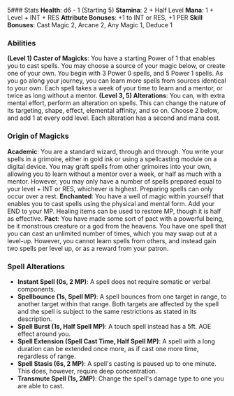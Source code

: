 5### Stats
**Health**: d6 - 1 (Starting 5)
**Stamina**: 2 + Half Level
**Mana**: 1 + Level + INT + RES
**Attribute Bonuses**: +1 to INT or RES, +1 PER
**Skill Bonuses**: Cast Magic 2, Arcane 2, Any Magic 1, Deduce 1

### Abilities
**(Level 1) Caster of Magicks**: You have a starting Power of 1 that enables you to cast spells. You may choose a source of your magic below, or create one of your own. You begin with 3 Power 0 spells, and 5 Power 1 spells. As you go along your journey, you can learn more spells from sources identical to your own. Each spell takes a week of your time to learn and a mentor, or twice as long without a mentor.
**(Level 3, 5) Alterations**: You can, with extra mental effort, perform an alteration on spells. This can change the nature of its targeting, shape, effect, elemental affinity, and so on. Choose 2 below, and add 1 at every odd level. Each alteration has a second and mana cost.

### Origin of Magicks
**Academic**: You are a standard wizard, through and through. You write your spells in a grimoire, either in gold ink or using a spellcasting module on a digital device. You may graft spells from other grimoires into your own, allowing you to learn without a mentor over a week, or half as much with a mentor. However, you may only have a number of spells prepared equal to your level + INT or RES, whichever is highest. Preparing spells can only occur over a rest.
**Enchanted**: You have a well of magic within yourself that enables you to cast spells using the physical and mental form. Add your END to your MP. Healing items can be used to restore MP, though it is half as effective.
**Pact**: You have made some sort of pact with a powerful being, be it monstrous creature or a god from the heavens. You have one spell that you can cast an unlimited number of times, which you may swap out at a level-up. However, you cannot learn spells from others, and instead gain two spells per level up, or as a reward from your patron.

### Spell Alterations
- **Instant Spell (0s, 2 MP)**: A spell does not require somatic or verbal components.
- **Spellbounce (1s, Spell MP)**: A spell bounces from one target in range, to another target within that range. Both targets are affected by the spell and the spell is subject to the same restrictions as stated in its description.
- **Spell Burst (1s, Half Spell MP)**: A touch spell instead has a 5ft. AOE effect around you.
- **Spell Extension (Spell Cast Time, Half Spell MP)**: A spell with a long duration can be extended once more, as if cast one more time, regardless of range.
- **Spell Stasis (6s, 2 MP)**: A spell's casting is paused up to one minute. This does, however, require deep concentration.
- **Transmute Spell (1s, 2MP)**: Change the spell's damage type to one you are able to cast.